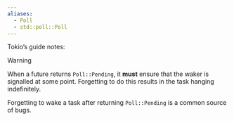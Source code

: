 ```yaml
---
aliases:
  - Poll
  - std::poll::Poll
---
```

Tokio’s guide notes:

> [!warning]
> When a future returns `Poll::Pending`, it **must** ensure that the waker is signalled at some point. Forgetting to do this results in the task hanging indefinitely.
>
> Forgetting to wake a task after returning `Poll::Pending` is a common source of bugs.
